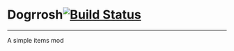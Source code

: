 # Dogrrosh[![Build Status](https://travis-ci.org/alvin137/Dogrrosh.svg?branch=master)](https://travis-ci.org/alvin137/Dogrrosh)
---
A simple items mod